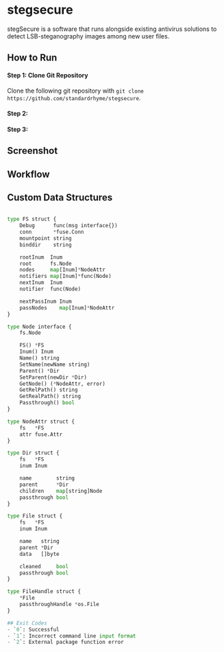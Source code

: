 # stegsecure

stegSecure is a software that runs alongside existing antivirus solutions to detect
LSB-steganography images among new user files.

## How to Run 
#### Step 1: Clone Git Repository
Clone the following git repository with `git clone https://github.com/standardrhyme/stegsecure`.

#### Step 2:

#### Step 3: 


## Screenshot

## Workflow

## Custom Data Structures
```Python

type FS struct {
	Debug      func(msg interface{})
	conn       *fuse.Conn
	mountpoint string
	binddir    string

	rootInum  Inum
	root      fs.Node
	nodes     map[Inum]*NodeAttr
	notifiers map[Inum]*func(Node)
	nextInum  Inum
	notifier  func(Node)

	nextPassInum Inum
	passNodes    map[Inum]*NodeAttr
}

type Node interface {
	fs.Node

	FS() *FS
	Inum() Inum
	Name() string
	SetName(newName string)
	Parent() *Dir
	SetParent(newDir *Dir)
	GetNode() (*NodeAttr, error)
	GetRelPath() string
	GetRealPath() string
	Passthrough() bool
}

type NodeAttr struct {
	fs   *FS
	attr fuse.Attr
}

type Dir struct {
	fs   *FS
	inum Inum

	name        string
	parent      *Dir
	children    map[string]Node
	passthrough bool
}

type File struct {
	fs   *FS
	inum Inum

	name   string
	parent *Dir
	data   []byte

	cleaned     bool
	passthrough bool
}

type FileHandle struct {
	*File
	passthroughHandle *os.File
}

## Exit Codes 
- `0`: Successful
- `1`: Incorrect command line input format
- `2`: External package function error

